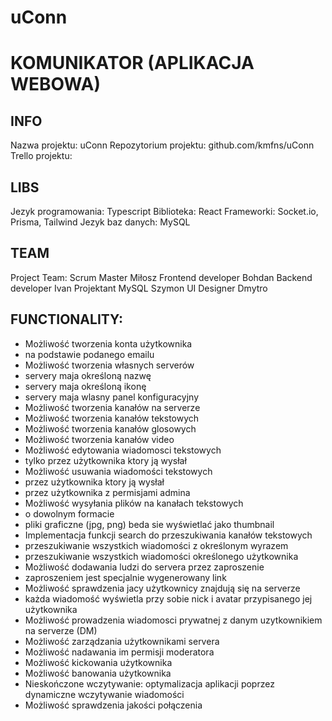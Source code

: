# uConn
# KOMUNIKATOR (APLIKACJA WEBOWA)

## INFO
Nazwa projektu:        uConn
Repozytorium projektu: github.com/kmfns/uConn
Trello projektu:       

## LIBS
Jezyk programowania:   Typescript
Biblioteka:            React
Frameworki:            Socket.io, Prisma, Tailwind
Jezyk baz danych:      MySQL

## TEAM
Project Team:
 Scrum Master          Miłosz
 Frontend developer    Bohdan
 Backend developer     Ivan
 Projektant MySQL      Szymon
 UI Designer           Dmytro

## FUNCTIONALITY:
 - Możliwość tworzenia konta użytkownika
  - na podstawie podanego emailu
 - Możliwość tworzenia własnych serverów
  - servery maja określoną nazwę
  - servery maja określoną ikonę
  - servery maja wlasny panel konfiguracyjny
 - Możliwość tworzenia kanałów na serverze
  - Możliwość tworzenia kanałów tekstowych
  - Możliwość tworzenia kanałów glosowych
  - Możliwość tworzenia kanałów video
 - Możliwość edytowania wiadomosci tekstowych
  - tylko przez użytkownika ktory ją wysłał
 - Możliwość usuwania wiadomości tekstowych
  - przez użytkownika ktory ją wysłał
  - przez użytkownika z permisjami admina
 - Możliwość wysyłania plików na kanałach tekstowych
  - o dowolnym formacie
  - pliki graficzne (jpg, png) beda sie wyświetlać jako thumbnail
 - Implementacja funkcji search do przeszukiwania kanałów tekstowych
  - przeszukiwanie wszystkich wiadomości z określonym wyrazem
  - przeszukiwanie wszystkich wiadomości określonego użytkownika
 - Możliwość dodawania ludzi do servera przez zaproszenie
  - zaproszeniem jest specjalnie wygenerowany link
 - Możliwość sprawdzenia jacy użytkownicy znajdują się na serverze
  - każda wiadomość wyświetla przy sobie nick i avatar przypisanego jej użytkownika
 - Możliwość prowadzenia wiadomosci prywatnej z danym uzytkownikiem na serverze (DM)
 - Możliwość zarządzania użytkownikami servera
  - Możliwość nadawania im permisji moderatora
  - Możliwość kickowania użytkownika
  - Możliwość banowania użytkownika
 - Nieskończone wczytywanie: optymalizacja aplikacji poprzez dynamiczne wczytywanie wiadomości
 - Możliwość sprawdzenia jakości połączenia
